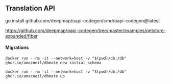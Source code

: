 ## Translation API

go install github.com/deepmap/oapi-codegen/cmd/oapi-codegen@latest

https://github.com/deepmap/oapi-codegen/tree/master/examples/petstore-expanded/fiber


#### Migrations

`docker run --rm -it --network=host -v "$(pwd)/db:/db" ghcr.io/amacneil/dbmate new initial_schema`

`docker run --rm -it --network=host -v "$(pwd)/db:/db" ghcr.io/amacneil/dbmate up`